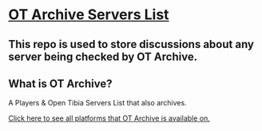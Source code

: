 # [OT Archive Servers List](https://otarchive.com)

## **This repo is used to store discussions about any server being checked by OT Archive.**

## What is OT Archive?

A Players & Open Tibia Servers List that also archives.

[Click here to see all platforms that OT Archive is available on.](https://linktr.ee/otarchive)
